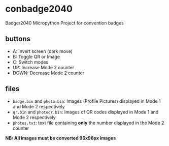 # conbadge2040
Badger2040 Micropython Project for convention badges

## buttons

- A: Invert screen (dark move)
- B: Toggle QR or Image
- C: Switch modes
- UP: Increase Mode 2 counter
- DOWN: Decrease Mode 2 counter

## files

- `badge.bin` and `photo.bin`: Images (Profile Pictures) displayed in Mode 1 and Mode 2 respectively
- `qr.bin` and `photoqr.bin`: Images of QR codes displayed in Mode 1 and Mode 2 respectively
- `photos.txt`: text file containing **only** the number displayed in the Mode 2 counter

**NB: All images must be converted 96x96px images**

